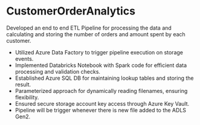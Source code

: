 # CustomerOrderAnalytics
Developed an end to end ETL Pipeline for processing the data and calculating and storing the number of orders and amount spent by each customer.

* Utilized Azure Data Factory to trigger pipeline execution on storage events.
* Implemented Databricks Notebook with Spark code for efficient data processing and validation checks.
* Established Azure SQL DB for maintaining lookup tables and storing the result.
* Parameterized approach for dynamically reading filenames, ensuring flexibility.
* Ensured secure storage account key access through Azure Key Vault.
* Pipeline will be trigger whenever there is new file added to the ADLS Gen2.

